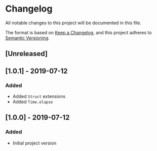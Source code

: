 # Changelog
All notable changes to this project will be documented in this file.

The format is based on [Keep a Changelog](https://keepachangelog.com/en/1.0.0/),
and this project adheres to [Semantic Versioning](https://semver.org/spec/v2.0.0.html).

## [Unreleased]

## [1.0.1] - 2019-07-12
### Added
- Added `Struct` extensions
- Added `Time.elapse`

## [1.0.0] - 2019-07-12
### Added
- Initial project version
